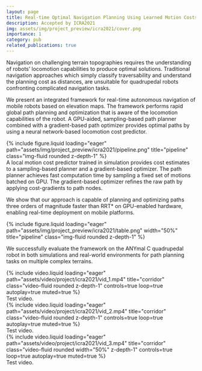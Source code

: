 ```yaml
---
layout: page
title: Real-time Optimal Navigation Planning Using Learned Motion Costs
description: Accepted by ICRA2021
img: assets/img/project_preview/icra2021/cover.png
importance: 1
category: pub
related_publications: true
---
```


Navigation on challenging terrain topographies requires the understanding of robots’ locomotion capabilities to produce optimal solutions.
Traditional navigation approaches which simply classify traversability and understand the planning cost as distances, are unsuitable for quadrupedal robots confronting complicated navigation tasks.

We present an integrated framework for real-time autonomous navigation of mobile robots based on elevation maps. 
The framework performs rapid global path planning and optimization that is aware of the locomotion capabilities of the robot. 
A GPU-aided, sampling-based path planner combined with a gradient-based path optimizer provides optimal paths by using a neural network-based locomotion cost predictor. 

<div class="row">
    <div class="col-sm mt-3 mt-md-0">
        {% include figure.liquid loading="eager" path="assets/img/project_preview/icra2021/pipeline.png" title="pipeline" class="img-fluid rounded z-depth-1" %}
    </div>
</div>
<div class="caption">
    A local motion cost predictor trained in simulation provides cost estimates to a sampling-based planner and a gradient-based optimizer. 
    The path planner achieves fast computation time by sampling a fixed set of motions batched on GPU. 
    The gradient-based optimizer refines the raw path by applying cost-gradients to path nodes.
</div>

We show that our approach is capable of planning and optimizing paths three orders of magnitude faster than RRT* on GPU-enabled hardware, enabling real-time deployment on mobile platforms.

<div class="row">
    <div class="col-sm mt-3 mt-md-0">
        {% include figure.liquid loading="eager" path="assets/img/project_preview/icra2021/table.png" width="50%" title="pipeline" class="img-fluid rounded z-depth-1" %}
    </div>
</div>

We successfully evaluate the framework on the ANYmal C quadrupedal robot in both simulations and real-world environments for path planning tasks on multiple complex terrains.

<div class="row">
    <div class="col-sm mt-3 mt-md-0">
        {% include video.liquid loading="eager" path="assets/video/project/icra2021/vid_1.mp4" title="corridor" class="video-fluid rounded z-depth-1" controls=true loop=true autoplay=true muted=true %}
    </div>
</div>
<div class="caption">
    Test video.
</div>

<div class="row">
    <div class="col-sm mt-3 mt-md-0">
        {% include video.liquid loading="eager" path="assets/video/project/icra2021/vid_2.mp4" title="corridor" class="video-fluid rounded z-depth-1" controls=true loop=true autoplay=true muted=true %}
    </div>
</div>
<div class="caption">
    Test video.
</div>

<div class="row justify-content-sm-center">
    <div class="col-sm mt-3 mt-md-0">
        {% include video.liquid loading="eager" path="assets/video/project/icra2021/vid_3.mp4" title="corridor" class="video-fluid rounded width="50%" z-depth-1" controls=true loop=true autoplay=true muted=true %}
    </div>
</div>
<div class="caption">
    Test video.
</div>
